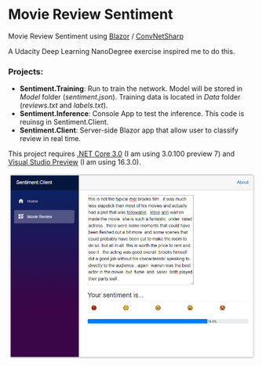 # Movie Review Sentiment

Movie Review Sentiment using [Blazor](https://dotnet.microsoft.com/apps/aspnet/web-apps/client) / [ConvNetSharp](https://github.com/cbovar/ConvNetSharp)

A Udacity Deep Learning NanoDegree exercise inspired me to do this.

### Projects:
* **Sentiment.Training**: Run to train the network. Model will be stored in *Model* folder (*sentiment.json*). Training data is located in *Data* folder (*reviews.txt* and *labels.txt*).
* **Sentiment.Inference**: Console App to test the inference. This code is reuinsg in Sentiment.Client.
* **Sentiment.Client**: Server-side Blazor app that allow user to classify review in real time.

This project requires [.NET Core 3.0](https://dotnet.microsoft.com/download/dotnet-core/3.0) (I am using 3.0.100 preview 7) and [Visual Studio Preview](https://visualstudio.microsoft.com/vs/preview/) (I am using 16.3.0).

![Screenshot](https://github.com/cbovar/MovieReviewSentiment/blob/master/img/Screen%20Shot.PNG)
